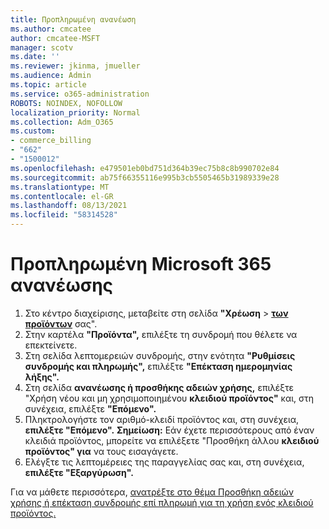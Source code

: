 ```yaml
---
title: Προπληρωμένη ανανέωση
ms.author: cmcatee
author: cmcatee-MSFT
manager: scotv
ms.date: ''
ms.reviewer: jkinma, jmueller
ms.audience: Admin
ms.topic: article
ms.service: o365-administration
ROBOTS: NOINDEX, NOFOLLOW
localization_priority: Normal
ms.collection: Adm_O365
ms.custom:
- commerce_billing
- "662"
- "1500012"
ms.openlocfilehash: e479501eb0bd751d364b39ec75b8c8b990702e84
ms.sourcegitcommit: ab75f66355116e995b3cb5505465b31989339e28
ms.translationtype: MT
ms.contentlocale: el-GR
ms.lasthandoff: 08/13/2021
ms.locfileid: "58314528"
---
```

# <a name="prepaid-microsoft-365-renewal"></a>Προπληρωμένη Microsoft 365 ανανέωσης

1. Στο κέντρο διαχείρισης, μεταβείτε στη σελίδα **"Χρέωση** \> **[των προϊόντων](https://go.microsoft.com/fwlink/p/?linkid=842054)** σας".
2. Στην καρτέλα **"Προϊόντα",** επιλέξτε τη συνδρομή που θέλετε να επεκτείνετε.
3. Στη σελίδα λεπτομερειών συνδρομής, στην ενότητα **"Ρυθμίσεις συνδρομής και πληρωμής",** επιλέξτε **"Επέκταση ημερομηνίας λήξης".**
4. Στη σελίδα **ανανέωσης ή προσθήκης αδειών χρήσης,** επιλέξτε "Χρήση νέου και μη χρησιμοποιημένου **κλειδιού προϊόντος"** και, στη συνέχεια, επιλέξτε **"Επόμενο".**
5. Πληκτρολογήστε τον αριθμό-κλειδί προϊόντος και, στη συνέχεια, **επιλέξτε "Επόμενο".**
    **Σημείωση:** Εάν έχετε περισσότερους από έναν κλειδιά προϊόντος, μπορείτε να επιλέξετε "Προσθήκη άλλου **κλειδιού προϊόντος" για** να τους εισαγάγετε.
6. Ελέγξτε τις λεπτομέρειες της παραγγελίας σας και, στη συνέχεια, **επιλέξτε "Εξαργύρωση".**

Για να μάθετε περισσότερα, [ανατρέξτε στο θέμα Προσθήκη αδειών χρήσης ή επέκταση συνδρομής επί πληρωμή για τη χρήση ενός κλειδιού προϊόντος.](https://docs.microsoft.com/microsoft-365/commerce/licenses/add-licenses-using-product-key)